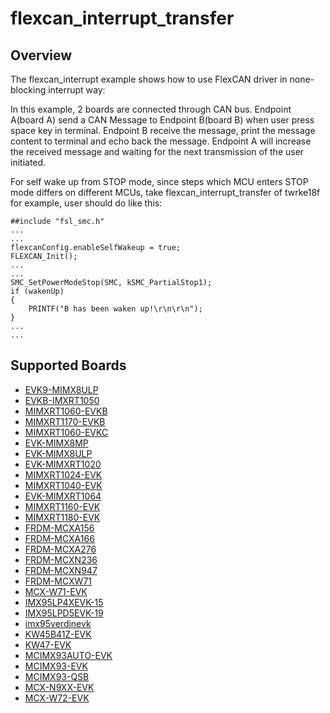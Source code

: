 # flexcan_interrupt_transfer

## Overview
The flexcan_interrupt example shows how to use FlexCAN driver in none-blocking interrupt way:

In this example, 2 boards are connected through CAN bus. Endpoint A(board A) send a CAN Message to
Endpoint B(board B) when user press space key in terminal. Endpoint B receive the message, print
the message content to terminal and echo back the message. Endpoint A will increase the received
message and waiting for the next transmission of the user initiated.

For self wake up from STOP mode, since steps which MCU enters STOP mode differs on different MCUs,
take flexcan_interrupt_transfer of twrke18f for example, user should do like this:
~~~~~~~~~~~~~~~~~~~~~~~~~~~~~~~~~~~~
##include "fsl_smc.h"
...
...
flexcanConfig.enableSelfWakeup = true;
FLEXCAN_Init();
...
...
SMC_SetPowerModeStop(SMC, kSMC_PartialStop1);
if (wakenUp)
{
    PRINTF("B has been waken up!\r\n\r\n");
}
...
...
~~~~~~~~~~~~~~~~~~~~~~~~~~~~~~~~~~~~

## Supported Boards
- [EVK9-MIMX8ULP](../../../_boards/evk9mimx8ulp/driver_examples/flexcan/interrupt_transfer/example_board_readme.md)
- [EVKB-IMXRT1050](../../../_boards/evkbimxrt1050/driver_examples/flexcan/interrupt_transfer/example_board_readme.md)
- [MIMXRT1060-EVKB](../../../_boards/evkbmimxrt1060/driver_examples/flexcan/interrupt_transfer/example_board_readme.md)
- [MIMXRT1170-EVKB](../../../_boards/evkbmimxrt1170/driver_examples/flexcan/interrupt_transfer/example_board_readme.md)
- [MIMXRT1060-EVKC](../../../_boards/evkcmimxrt1060/driver_examples/flexcan/interrupt_transfer/example_board_readme.md)
- [EVK-MIMX8MP](../../../_boards/evkmimx8mp/driver_examples/flexcan/interrupt_transfer/example_board_readme.md)
- [EVK-MIMX8ULP](../../../_boards/evkmimx8ulp/driver_examples/flexcan/interrupt_transfer/example_board_readme.md)
- [EVK-MIMXRT1020](../../../_boards/evkmimxrt1020/driver_examples/flexcan/interrupt_transfer/example_board_readme.md)
- [MIMXRT1024-EVK](../../../_boards/evkmimxrt1024/driver_examples/flexcan/interrupt_transfer/example_board_readme.md)
- [MIMXRT1040-EVK](../../../_boards/evkmimxrt1040/driver_examples/flexcan/interrupt_transfer/example_board_readme.md)
- [EVK-MIMXRT1064](../../../_boards/evkmimxrt1064/driver_examples/flexcan/interrupt_transfer/example_board_readme.md)
- [MIMXRT1160-EVK](../../../_boards/evkmimxrt1160/driver_examples/flexcan/interrupt_transfer/example_board_readme.md)
- [MIMXRT1180-EVK](../../../_boards/evkmimxrt1180/driver_examples/flexcan/interrupt_transfer/example_board_readme.md)
- [FRDM-MCXA156](../../../_boards/frdmmcxa156/driver_examples/flexcan/interrupt_transfer/example_board_readme.md)
- [FRDM-MCXA166](../../../_boards/frdmmcxa166/driver_examples/flexcan/interrupt_transfer/example_board_readme.md)
- [FRDM-MCXA276](../../../_boards/frdmmcxa276/driver_examples/flexcan/interrupt_transfer/example_board_readme.md)
- [FRDM-MCXN236](../../../_boards/frdmmcxn236/driver_examples/flexcan/interrupt_transfer/example_board_readme.md)
- [FRDM-MCXN947](../../../_boards/frdmmcxn947/driver_examples/flexcan/interrupt_transfer/example_board_readme.md)
- [FRDM-MCXW71](../../../_boards/frdmmcxw71/driver_examples/flexcan/interrupt_transfer/example_board_readme.md)
- [MCX-W71-EVK](../../../_boards/mcxw71evk/driver_examples/flexcan/interrupt_transfer/example_board_readme.md)
- [IMX95LP4XEVK-15](../../../_boards/imx95lp4xevk15/driver_examples/flexcan/interrupt_transfer/example_board_readme.md)
- [IMX95LPD5EVK-19](../../../_boards/imx95lpd5evk19/driver_examples/flexcan/interrupt_transfer/example_board_readme.md)
- [imx95verdinevk](../../../_boards/imx95verdinevk/driver_examples/flexcan/interrupt_transfer/example_board_readme.md)
- [KW45B41Z-EVK](../../../_boards/kw45b41zevk/driver_examples/flexcan/interrupt_transfer/example_board_readme.md)
- [KW47-EVK](../../../_boards/kw47evk/driver_examples/flexcan/interrupt_transfer/example_board_readme.md)
- [MCIMX93AUTO-EVK](../../../_boards/mcimx93autoevk/driver_examples/flexcan/interrupt_transfer/example_board_readme.md)
- [MCIMX93-EVK](../../../_boards/mcimx93evk/driver_examples/flexcan/interrupt_transfer/example_board_readme.md)
- [MCIMX93-QSB](../../../_boards/mcimx93qsb/driver_examples/flexcan/interrupt_transfer/example_board_readme.md)
- [MCX-N9XX-EVK](../../../_boards/mcxn9xxevk/driver_examples/flexcan/interrupt_transfer/example_board_readme.md)
- [MCX-W72-EVK](../../../_boards/mcxw72evk/driver_examples/flexcan/interrupt_transfer/example_board_readme.md)
